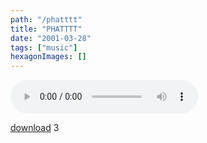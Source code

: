 ```yaml
---
path: "/phatttt"
title: "PHATTTT"
date: "2001-03-28"
tags: ["music"]
hexagonImages: []
---
```


 <audio controls="controls" autobuffer="autobuffer" preload="auto" xmlns="http://www.w3.org/1999/xhtml"><source src="phattt.mp3"></audio>

[download](phattt.mp3) 3 
  <!---
  <audio controls="controls" autobuffer="autobuffer" preload="auto" xmlns="http://www.w3.org/1999/xhtml">
   <source src="/joe/wp-content/uploads/2008/11/phattt.mp3"></source>
</audio> 
 <a href="http://www.beigerecords.com/joe/wp-content/uploads/2008/11/phattt.mp3" xmlns="http://www.w3.org/1999/xhtml">download</a> 3
  --->